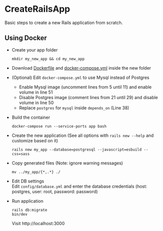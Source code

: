 # CreateRailsApp

Basic steps to create a new Rails application from scratch.

## Using Docker
- Create your app folder
  ```
  mkdir my_new_app && cd my_new_app 
  ```
- Download [Dockerfile](Dockerfile) and [docker-compose.yml](docker-compose.yml) inside the new folder
- (Optional) Edit `docker-compose.yml` to use Mysql instead of Postgres
    - Enable Mysql image (uncomment lines from 5 until 11) and enable volume in line 51
    - Disable Postgres image (comment lines from 21 until 29) and disable volume in line 50
    - Replace `postgres` for `mysql` inside `depends_on` (Line 38)
- Build the container
  ```
  docker-compose run --service-ports app bash
  ```
- Create the new application (See all options with `rails new --help` and customize based on it)
  ```
  rails new my_app --database=postgresql --javascript=esbuild --css=sass
  ```
- Copy generated files (Note: ignore warning messages)
  ```
  mv ../my_app/{*,.*} ./
  ```
- Edit DB settings    
  Edit `config/database.yml` and enter the database credentials (host: postgres, user: root, password: password)

- Run application
  ```
  rails db:migrate
  bin/dev
  ```
  Visit http://localhost:3000
